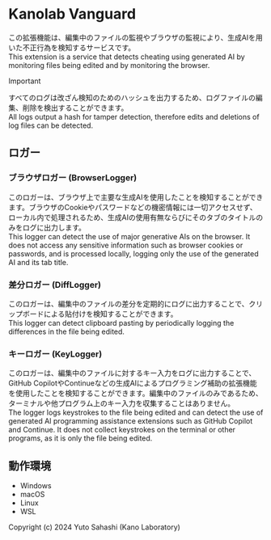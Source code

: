 # Kanolab Vanguard

この拡張機能は、編集中のファイルの監視やブラウザの監視により、生成AIを用いた不正行為を検知するサービスです。\
This extension is a service that detects cheating using generated AI by monitoring files being edited and by monitoring the browser.

> [!IMPORTANT]
> すべてのログは改ざん検知のためのハッシュを出力するため、ログファイルの編集、削除を検出することができます。\
> All logs output a hash for tamper detection, therefore edits and deletions of log files can be detected.

## ロガー

### ブラウザロガー (BrowserLogger)

このロガーは、ブラウザ上で主要な生成AIを使用したことを検知することができます。ブラウザのCookieやパスワードなどの機密情報には一切アクセスせず、ローカル内で処理されるため、生成AIの使用有無ならびにそのタブのタイトルのみをログに出力します。\
This logger can detect the use of major generative AIs on the browser. It does not access any sensitive information such as browser cookies or passwords, and is processed locally, logging only the use of the generated AI and its tab title.

### 差分ロガー (DiffLogger)

このロガーは、編集中のファイルの差分を定期的にログに出力することで、クリップボードによる貼付けを検知することができます。\
This logger can detect clipboard pasting by periodically logging the differences in the file being edited.

### キーロガー (KeyLogger)

このロガーは、編集中のファイルに対するキー入力をログに出力することで、GitHub CopilotやContinueなどの生成AIによるプログラミング補助の拡張機能を使用したことを検知することができます。編集中のファイルのみであるため、ターミナルや他プログラム上のキー入力を収集することはありません。\
The logger logs keystrokes to the file being edited and can detect the use of generated AI programming assistance extensions such as GitHub Copilot and Continue. It does not collect keystrokes on the terminal or other programs, as it is only the file being edited.

## 動作環境

- Windows
- macOS
- Linux
- WSL

Copyright (c) 2024 Yuto Sahashi (Kano Laboratory)
